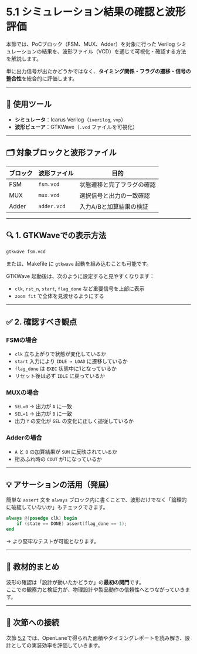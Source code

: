 # 5.1 シミュレーション結果の確認と波形評価

本節では、PoCブロック（FSM、MUX、Adder）を対象に行った Verilog シミュレーションの結果を、波形ファイル（VCD）を通じて可視化・確認する方法を解説します。

単に出力信号が出たかどうかではなく、**タイミング関係・フラグの遷移・信号の整合性**を総合的に評価します。

---

## 🧪 使用ツール

- **シミュレータ**：Icarus Verilog（`iverilog`, `vvp`）
- **波形ビューア**：GTKWave（`.vcd` ファイルを可視化）

---

## 🗂️ 対象ブロックと波形ファイル

| ブロック | 波形ファイル | 目的 |
|----------|--------------|------|
| FSM      | `fsm.vcd`    | 状態遷移と完了フラグの確認 |
| MUX      | `mux.vcd`    | 選択信号と出力の一致確認 |
| Adder    | `adder.vcd`  | 入力A/Bと加算結果の検証 |

---

## 🔍 1. GTKWaveでの表示方法

```sh
gtkwave fsm.vcd
```

または、Makefile に `gtkwave` 起動を組み込むことも可能です。

GTKWave 起動後は、次のように設定すると見やすくなります：

- `clk`, `rst_n`, `start`, `flag_done` など重要信号を上部に表示
- `zoom fit` で全体を見渡せるようにする

---

## ✅ 2. 確認すべき観点

### FSMの場合

- `clk` 立ち上がりで状態が変化しているか
- `start` 入力により `IDLE → LOAD` に遷移しているか
- `flag_done` は `EXEC` 状態中に1となっているか
- リセット後は必ず `IDLE` に戻っているか

### MUXの場合

- `SEL=0` → 出力が `A` に一致
- `SEL=1` → 出力が `B` に一致
- 出力 `Y` の変化が `SEL` の変化に正しく追従しているか

### Adderの場合

- `A` と `B` の加算結果が `SUM` に反映されているか
- 桁あふれ時の `COUT` が1になっているか

---

## 💡 アサーションの活用（発展）

簡単な `assert` 文を `always` ブロック内に書くことで、波形だけでなく「論理的に破綻していないか」もチェックできます。

```verilog
always @(posedge clk) begin
    if (state == DONE) assert(flag_done == 1);
end
```

→ より堅牢なテストが可能となります。

---

## 📘 教材的まとめ

波形の確認は「設計が動いたかどうか」の**最初の関門**です。  
ここでの観察力と検証力が、物理設計や製品動作の信頼性へとつながっていきます。

---

## 🔗 次節への接続

次節 [5.2](5.2_area_and_timing_report.md) では、OpenLaneで得られた面積やタイミングレポートを読み解き、設計としての実装効率を評価していきます。

